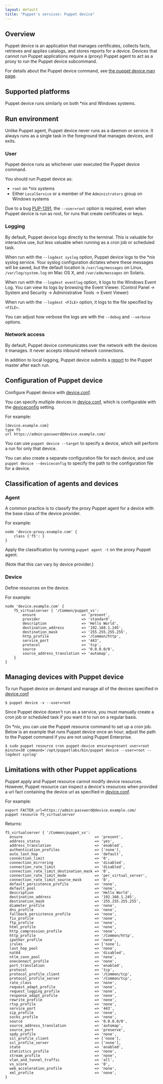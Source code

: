 ```yaml
---
layout: default
title: "Puppet's services: Puppet device"
---
```



[man]: ./man/device.html
[device.conf]: ./config_file_device.html
[deviceconfig]: /configuration.html#deviceconfig
[PUP-1391]: https://tickets.puppetlabs.com/browse/PUP-1391
[report]: ./reporting_about.html

## Overview

Puppet device is an application that manages certificates, collects facts, retrieves and applies catalogs, and stores reports for a device. Devices that cannot run Puppet applications require a (proxy) Puppet agent to act as a proxy to run the Puppet device subcommand.

For details about the Puppet device command, see [the puppet device man page][man].

## Supported platforms

Puppet device runs similarly on both \*nix and Windows systems.

## Run environment

Unlike Puppet agent, Puppet device never runs as a daemon or service. It always runs as a single task in the foreground that manages devices, and exits.

### User

Puppet device runs as whichever user executed the Puppet device command.

You should run Puppet device as:

* `root` on \*nix systems
* Either `LocalService` or a member of the `Administrators` group on Windows systems

Due to a bug [PUP-1391][], the `--user=root` option is required, even when Puppet device is run as root, for runs that create certificates or keys.

### Logging

By default, Puppet device logs directly to the terminal. This is valuable for interactive use, but less valuable when running as a cron job or scheduled task.

When run with the `--logdest syslog` option, Puppet device logs to the \*nix syslog service. Your syslog configuration dictates where these messages will be saved, but the default location is `/var/log/messages` on Linux, `/var/log/system.log` on Mac OS X, and `/var/adm/messages` on Solaris.

When run with the `--logdest eventlog` option, it logs to the Windows Event Log. You can view its logs by browsing the Event Viewer. (Control Panel → System and Security → Administrative Tools → Event Viewer)

When run with the `--logdest <FILE>` option, it logs to the file specified by `<FILE>`.

You can adjust how verbose the logs are with the `--debug` and `--verbose` options.

### Network access

By default, Puppet device communicates over the network with the devices it manages. It never accepts inbound network connections.

In addition to local logging, Puppet device submits a [report][] to the Puppet master after each run.

## Configuration of Puppet device

Configure Puppet device with [device.conf][].

You can specify multiple devices in [device.conf][], which is configurable with the [deviceconfig][] setting.

For example:

~~~
[device.example.com]
type f5
url https://admin:password@device.example.com/
~~~

You can use `puppet device --target` to specify a device, which will perform a run for only that device.

You can also create a separate configuration file for each device, and use `puppet device --deviceconfig` to specify the path to the configuration file for a device.

## Classification of agents and devices

### Agent

A common practice is to classify the proxy Puppet agent for a device with the base class of the device provider.

For example:

~~~
node 'device-proxy.example.com' {
	class {'f5': }
}
~~~

Apply the classification by running `puppet agent -t` on the proxy Puppet agent.

(Note that this can vary by device provider.)

### Device

Define resources on the device.

For example:

~~~
node 'device.example.com' {
	f5_virtualserver { '/Common/puppet_vs':
		ensure                     => 'present',
		provider                   => 'standard',
		description                => 'Hello World',
		destination_address        => '192.168.1.245',
		destination_mask           => '255.255.255.255',
		http_profile               => '/Common/http',
		service_port               => '443',
		protocol                   => 'tcp',
		source                     => '0.0.0.0/0',
		source_address_translation => 'automap',
	}
}
~~~

## Managing devices with Puppet device

To run Puppet device on demand and manage all of the devices specified in [device.conf][]

    $ puppet device -v --user=root

Since Puppet device doesn't run as a service, you must manually create a cron job or scheduled task if you want it to run on a regular basis.

On \*nix, you can use the Puppet resource command to set up a cron job. Below is an example that runs Puppet device once an hour; adjust the path to the Puppet command if you are not using Puppet Enterprise.

    $ sudo puppet resource cron puppet-device ensure=present user=root minute=30 command='/opt/puppetlabs/bin/puppet device --user=root --logdest syslog'

## Limitations with other Puppet applications

Puppet apply and Puppet resource cannot modify device resources. However, Puppet resource can inspect a device's resources when provided a url fact containing the device url as specified in [device.conf][].

For example:

~~~
export FACTER_url=https://admin:password@device.example.com/
puppet resource f5_virtualserver
~~~

Returns:

~~~
f5_virtualserver { '/Common/puppet_vs':
  ensure                                 => 'present',
  address_status                         => 'yes',
  address_translation                    => 'enabled',
  authentication_profiles                => ['none'],
  auto_last_hop                          => 'default',
  connection_limit                       => '0',
  connection_mirroring                   => 'disabled',
  connection_rate_limit                  => 'disabled',
  connection_rate_limit_destination_mask => '0',
  connection_rate_limit_mode             => 'per_virtual_server',
  connection_rate_limit_source_mask      => '0',
  default_persistence_profile            => 'none',
  default_pool                           => 'none',
  description                            => 'Hello World',
  destination_address                    => '192.168.1.245',
  destination_mask                       => '255.255.255.255',
  diameter_profile                       => 'none',
  dns_profile                            => 'none',
  fallback_persistence_profile           => 'none',
  fix_profile                            => 'none',
  ftp_profile                            => 'none',
  html_profile                           => 'none',
  http_compression_profile               => 'none',
  http_profile                           => '/Common/http',
  ipother_profile                        => 'none',
  irules                                 => ['none'],
  last_hop_pool                          => 'none',
  nat64                                  => 'disabled',
  ntlm_conn_pool                         => 'none',
  oneconnect_profile                     => 'none',
  port_translation                       => 'enabled',
  protocol                               => 'tcp',
  protocol_profile_client                => '/Common/tcp',
  protocol_profile_server                => '/Common/tcp',
  rate_class                             => 'none',
  request_adapt_profile                  => 'none',
  request_logging_profile                => 'none',
  response_adapt_profile                 => 'none',
  rewrite_profile                        => 'none',
  rtsp_profile                           => 'none',
  service_port                           => '443',
  sip_profile                            => 'none',
  socks_profile                          => 'none',
  source                                 => '0.0.0.0/0',
  source_address_translation             => 'automap',
  source_port                            => 'preserve',
  spdy_profile                           => 'none',
  ssl_profile_client                     => ['none'],
  ssl_profile_server                     => ['none'],
  state                                  => 'enabled',
  statistics_profile                     => 'none',
  stream_profile                         => 'none',
  vlan_and_tunnel_traffic                => 'all',
  vs_score                               => '0',
  web_acceleration_profile               => 'none',
  xml_profile                            => 'none',
}
~~~